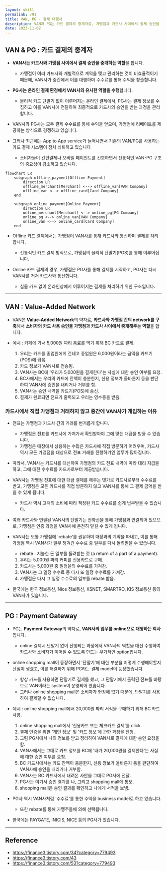 ```yaml
---
layout: skill
permalink: /91
title: VAN, PG - 결제 대행사
description: VAN과 PG는 카드 결제의 중계자로, 가맹점과 카드사 사이에서 결제 승인을 중개하는 역할을 합니다.
date: 2023-11-02
---
```



## VAN & PG : 카드 결제의 중계자

- **VAN사는 카드사와 가맹점 사이에서 결제 승인을 중개하는 역할**을 합니다.
    - 가맹점이 여러 카드사와 개별적으로 계약을 맺고 관리하는 것이 비효율적이기 때문에, VAN사가 중간에서 이를 대행하며 수수료를 통해 수익을 창출합니다.

- **PG사는 온라인 결제 환경에서 VAN사와 유사한 역할을 수행**합니다.
    - 물리적 카드 단말기 없이 이루어지는 온라인 결제에서, PG사는 결제 정보를 수집하고 이를 VAN사에 전달하여 최종적으로 카드사의 승인을 받는 과정을 관리합니다.

- VAN사와 PG사는 모두 결제 수수료를 통해 수익을 얻으며, 가맹점에 리베이트를 제공하는 방식으로 경쟁하고 있습니다.

- 그러나 최근에는 App to App service가 늘어나면서 기존의 VAN/PG를 사용하는 카드 결제 시스템이 점차 쇠퇴하고 있습니다
    - 소비자들이 간편결제나 모바일 페이먼트를 선호하면서 전통적인 VAN-PG 구조의 중요성이 감소하고 있습니다.

```mermaid
flowchart LR
    subgraph offline_payment[Offline Payment]
        direction LR
        offline_merchant[Merchant] <--> offline_van[VAN Company]
        offline_van <--> offline_card[Card Company]
    end
    
    subgraph online_payment[Online Payment]
        direction LR
        online_merchant[Merchant] <--> online_pg[PG Company]
        online_pg <--> online_van[VAN Company]
        online_van <--> online_card[Card Company]
    end
```

- Offline 카드 결제에서는 가맹점이 VAN사를 통해 카드사와 통신하며 결제를 처리합니다.
    - 전통적인 카드 결제 방식으로, 가맹점의 물리적 단말기(POS)를 통해 이루어집니다.

- Online 카드 결제의 경우, 가맹점은 PG사를 통해 결제를 시작하고, PG사는 다시 VAN사를 거쳐 카드사와 통신합니다.
    - 실물 카드 없이 온라인상에서 이루어지는 결제를 처리하기 위한 구조입니다.


---


## VAN : Value-Added Network

- VAN은 **Value-Added Network**의 약자로, **카드사와 가맹점 간의 network를 구축**해서 **소비자의 카드 사용 승인을 가맹점과 카드사 사이에서 중개해주는 역할**을 합니다.

- 예시 : 카페에 가서 5,000원 짜리 음료를 먹기 위해 BC 카드로 결제.
    1. 우리는 카드를 종업원에게 건네고 종업원은 6,000원이라는 금액을 카드기(POS)에 긁음.
    2. 카드 정보가 VAN사로 전송됨.
    3. VAN사는 BC에 '우리가 5,000원을 결제한다'는 사실에 대한 승인 여부를 요청.
    4. BC사에서는 우리의 카드에 잔액이 충분한지, 신용 정보가 올바른지 등을 판단하여 VAN사에 승인을 내리거나 거부를 함.
    5. VAN사는 승인 내역을 카드기(POS)에 송신.
    6. 결제가 완료되면 전표가 줄력되고 우리는 영수증을 받음.


### 카드사에서 직접 가맹점과 거래하지 않고 중간에 VAN사가 개입하는 이유

- 전표는 가맹점과 카드사 간의 거래를 번거롭게 합니다.
    - 가맹점은 전표를 카드사에 가져가서 확인받아야 그에 맞는 대금을 받을 수 있습니다.
    - 가맹점은 매장에서 상용하는 수많은 카드사에 직접 방문하기 어려우며, 카드사 역시 모든 가맹점을 대상으로 전표 거래를 진행하기엔 업무가 많아집니다.

- 따라서, VAN사는 카드사를 대신하여 가맹점의 카드 전표 내역에 따라 대리 지급을 하고, 그에 대한 수수료를 카드사로부터 제공받습니다.

- VAN사는 가맹점 전표에 대한 대금 결제를 해주는 댓가로 카드사로부터 수수료를 받고, 가맹점은 모든 카드사를 직접 방문하지 않고 VAN사를 통해 그 결제 금액을 받을 수 있게 됩니다.
    - 카드사 역시 고객의 소비에 따라 책정된 카드 수수료를 쉽게 납부받을 수 있습니다.

- 여러 카드사와 연결된 VAN사의 단말기는 전화선을 통해 가맹점과 연결되어 있으므로, 가맹점은 인증 과정을 VAN사에 온전히 맡길 수 있게 됩니다.

- VAN사는 보통 가맹점에 'rebate'를 권유하며 매장과의 계약을 따내고, 이를 통해 가맹점 역시 VAN사가 일부 챙겨간 수수료 중 일부를 다시 돌려받을 수 있습니다.
    - rebate : 지불한 돈 일부를 돌려받는 것 (a return of a part of a payment).
    1. 우리는 5,000원 짜리 커피를 신용카드로 구매.
    2. 카드사는 5,000원 중 일정율의 수수료를 가져감.
    3. VAN사는 그 일정 수수료 중 다시 또 일정 수수료를 가져감.
    4. 가맹점은 다시 그 일정 수수료의 일부를 rebate 받음.

- 한국에는 한국 정보통신, Nice 정보통신, KSNET, SMARTRO, KIS 정보통신 등의 VAN사가 있습니다.


---


## PG : Payment Gateway

- PG는 **Payment Gateway**의 약자로, **VAN사의 업무를 online으로 대행하는 회사**입니다.
    - online 결제시 단말기 없이 진행되는 과정에서 VAN사의 역할을 대신 수행하여 카드사와 소비자가 이어질 수 있도록 만드는 부가적인 option입니다.

- online shopping mall이 등장하면서 '단말기'에 대한 부분을 어떻게 수행해야할지 난점이 생겼고, 이를 해결하기 위해 PG라는 결제 model이 등장했습니다.
    - 항상 카드를 사용하면 단말기로 결제를 했고, 그 단말기에서 출력된 전표를 바탕으로 VAN이라는 system이 운영되어 왔습니다.
    - 그러나 online shopping mall은 소비자가 현장에 없기 때문에, 단말기를 사용하여 결제할 수 없습니다.

- 예시 : online shopping mall에서 20,000원 짜리 서적을 구매하기 위해 BC 카드 사용.
    1. online shopping mall에서 '신용카드 또는 체크카드 결제'를 click.
    2. 결제 인증을 위한 '개인 정보' 및 '카드 정보'에 관한 과정을 진행.
    3. 그럼 PG사에서 나의 정보를 받고 정리하여 VAN사로 결제에 대한 승인 요청을 함.
    4. VAN사에서는 그대로 카드 정보를 BC에 '내가 20,000원을 결제한다'는 사실에 대한 승인 여부를 요청.
    5. BC 카드사에서는 카드 잔액이 충분한지, 신용 정보가 올바른지 등을 판단하여 VAN사에 승인을 내리거나 거부함.
    6. VAN사는 BC 카드사에서 내려온 사안을 그대로 PG사에 전달.
    7. PG사는 여기서 승인 결과를 나, 그리고 shopping mall에 통보.
    8. shopping mall은 승인 결과를 확인하고 나에게 서적을 보냄.

- PG사 역시 VAN사처럼 '수수료'를 통한 수익을 business model로 하고 있습니다.
    - 또한 rebate를 통해 가맹주들에 의해 선택됩니다.

- 한국에는 PAYGATE, INICIS, NICE 등의 PG사가 있습니다.


---


## Reference

- <https://finance3.tistory.com/34?category=779493>
- <https://finance3.tistory.com/43>
- <https://finance3.tistory.com/53?category=779493>
